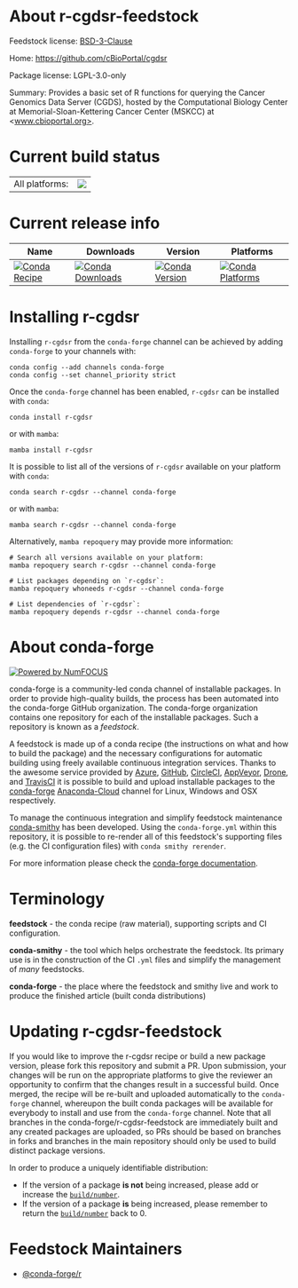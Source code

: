 About r-cgdsr-feedstock
=======================

Feedstock license: [BSD-3-Clause](https://github.com/conda-forge/r-cgdsr-feedstock/blob/main/LICENSE.txt)

Home: https://github.com/cBioPortal/cgdsr

Package license: LGPL-3.0-only

Summary: Provides a basic set of R functions for querying the Cancer Genomics Data Server (CGDS), hosted by the Computational Biology Center at Memorial-Sloan-Kettering Cancer Center (MSKCC) at <www.cbioportal.org>.

Current build status
====================


<table><tr><td>All platforms:</td>
    <td>
      <a href="https://dev.azure.com/conda-forge/feedstock-builds/_build/latest?definitionId=4181&branchName=main">
        <img src="https://dev.azure.com/conda-forge/feedstock-builds/_apis/build/status/r-cgdsr-feedstock?branchName=main">
      </a>
    </td>
  </tr>
</table>

Current release info
====================

| Name | Downloads | Version | Platforms |
| --- | --- | --- | --- |
| [![Conda Recipe](https://img.shields.io/badge/recipe-r--cgdsr-green.svg)](https://anaconda.org/conda-forge/r-cgdsr) | [![Conda Downloads](https://img.shields.io/conda/dn/conda-forge/r-cgdsr.svg)](https://anaconda.org/conda-forge/r-cgdsr) | [![Conda Version](https://img.shields.io/conda/vn/conda-forge/r-cgdsr.svg)](https://anaconda.org/conda-forge/r-cgdsr) | [![Conda Platforms](https://img.shields.io/conda/pn/conda-forge/r-cgdsr.svg)](https://anaconda.org/conda-forge/r-cgdsr) |

Installing r-cgdsr
==================

Installing `r-cgdsr` from the `conda-forge` channel can be achieved by adding `conda-forge` to your channels with:

```
conda config --add channels conda-forge
conda config --set channel_priority strict
```

Once the `conda-forge` channel has been enabled, `r-cgdsr` can be installed with `conda`:

```
conda install r-cgdsr
```

or with `mamba`:

```
mamba install r-cgdsr
```

It is possible to list all of the versions of `r-cgdsr` available on your platform with `conda`:

```
conda search r-cgdsr --channel conda-forge
```

or with `mamba`:

```
mamba search r-cgdsr --channel conda-forge
```

Alternatively, `mamba repoquery` may provide more information:

```
# Search all versions available on your platform:
mamba repoquery search r-cgdsr --channel conda-forge

# List packages depending on `r-cgdsr`:
mamba repoquery whoneeds r-cgdsr --channel conda-forge

# List dependencies of `r-cgdsr`:
mamba repoquery depends r-cgdsr --channel conda-forge
```


About conda-forge
=================

[![Powered by
NumFOCUS](https://img.shields.io/badge/powered%20by-NumFOCUS-orange.svg?style=flat&colorA=E1523D&colorB=007D8A)](https://numfocus.org)

conda-forge is a community-led conda channel of installable packages.
In order to provide high-quality builds, the process has been automated into the
conda-forge GitHub organization. The conda-forge organization contains one repository
for each of the installable packages. Such a repository is known as a *feedstock*.

A feedstock is made up of a conda recipe (the instructions on what and how to build
the package) and the necessary configurations for automatic building using freely
available continuous integration services. Thanks to the awesome service provided by
[Azure](https://azure.microsoft.com/en-us/services/devops/), [GitHub](https://github.com/),
[CircleCI](https://circleci.com/), [AppVeyor](https://www.appveyor.com/),
[Drone](https://cloud.drone.io/welcome), and [TravisCI](https://travis-ci.com/)
it is possible to build and upload installable packages to the
[conda-forge](https://anaconda.org/conda-forge) [Anaconda-Cloud](https://anaconda.org/)
channel for Linux, Windows and OSX respectively.

To manage the continuous integration and simplify feedstock maintenance
[conda-smithy](https://github.com/conda-forge/conda-smithy) has been developed.
Using the ``conda-forge.yml`` within this repository, it is possible to re-render all of
this feedstock's supporting files (e.g. the CI configuration files) with ``conda smithy rerender``.

For more information please check the [conda-forge documentation](https://conda-forge.org/docs/).

Terminology
===========

**feedstock** - the conda recipe (raw material), supporting scripts and CI configuration.

**conda-smithy** - the tool which helps orchestrate the feedstock.
                   Its primary use is in the construction of the CI ``.yml`` files
                   and simplify the management of *many* feedstocks.

**conda-forge** - the place where the feedstock and smithy live and work to
                  produce the finished article (built conda distributions)


Updating r-cgdsr-feedstock
==========================

If you would like to improve the r-cgdsr recipe or build a new
package version, please fork this repository and submit a PR. Upon submission,
your changes will be run on the appropriate platforms to give the reviewer an
opportunity to confirm that the changes result in a successful build. Once
merged, the recipe will be re-built and uploaded automatically to the
`conda-forge` channel, whereupon the built conda packages will be available for
everybody to install and use from the `conda-forge` channel.
Note that all branches in the conda-forge/r-cgdsr-feedstock are
immediately built and any created packages are uploaded, so PRs should be based
on branches in forks and branches in the main repository should only be used to
build distinct package versions.

In order to produce a uniquely identifiable distribution:
 * If the version of a package **is not** being increased, please add or increase
   the [``build/number``](https://docs.conda.io/projects/conda-build/en/latest/resources/define-metadata.html#build-number-and-string).
 * If the version of a package **is** being increased, please remember to return
   the [``build/number``](https://docs.conda.io/projects/conda-build/en/latest/resources/define-metadata.html#build-number-and-string)
   back to 0.

Feedstock Maintainers
=====================

* [@conda-forge/r](https://github.com/conda-forge/r/)

